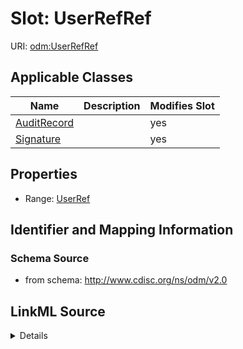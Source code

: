 # Slot: UserRefRef

URI: [odm:UserRefRef](http://www.cdisc.org/ns/odm/v2.0/UserRefRef)



<!-- no inheritance hierarchy -->




## Applicable Classes

| Name | Description | Modifies Slot |
| --- | --- | --- |
[AuditRecord](AuditRecord.md) |  |  yes  |
[Signature](Signature.md) |  |  yes  |







## Properties

* Range: [UserRef](UserRef.md)





## Identifier and Mapping Information







### Schema Source


* from schema: http://www.cdisc.org/ns/odm/v2.0




## LinkML Source

<details>
```yaml
name: UserRefRef
from_schema: http://www.cdisc.org/ns/odm/v2.0
rank: 1000
alias: UserRefRef
domain_of:
- AuditRecord
- Signature
range: UserRef

```
</details>